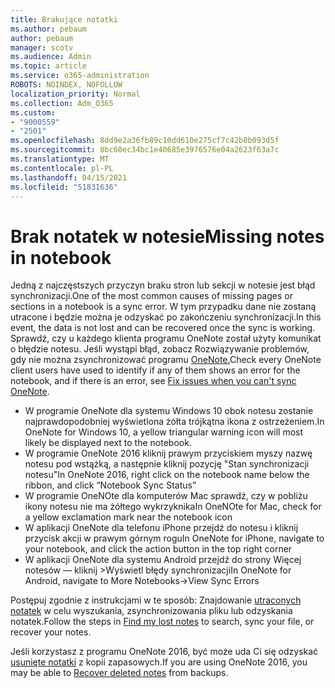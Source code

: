 ```yaml
---
title: Brakujące notatki
ms.author: pebaum
author: pebaum
manager: scotv
ms.audience: Admin
ms.topic: article
ms.service: o365-administration
ROBOTS: NOINDEX, NOFOLLOW
localization_priority: Normal
ms.collection: Adm_O365
ms.custom:
- "9000559"
- "2501"
ms.openlocfilehash: 8dd9e2a36fb89c10dd610e275cf7c42b8b093d5f
ms.sourcegitcommit: 8bc60ec34bc1e40685e3976576e04a2623f63a7c
ms.translationtype: MT
ms.contentlocale: pl-PL
ms.lasthandoff: 04/15/2021
ms.locfileid: "51831636"
---
```

# <a name="missing-notes-in-notebook"></a><span data-ttu-id="ad41b-102">Brak notatek w notesie</span><span class="sxs-lookup"><span data-stu-id="ad41b-102">Missing notes in notebook</span></span>

<span data-ttu-id="ad41b-103">Jedną z najczęstszych przyczyn braku stron lub sekcji w notesie jest błąd synchronizacji.</span><span class="sxs-lookup"><span data-stu-id="ad41b-103">One of the most common causes of missing pages or sections in a notebook is a sync error.</span></span> <span data-ttu-id="ad41b-104">W tym przypadku dane nie zostaną utracone i będzie można je odzyskać po zakończeniu synchronizacji.</span><span class="sxs-lookup"><span data-stu-id="ad41b-104">In this event, the data is not lost and can be recovered once the sync is working.</span></span> <span data-ttu-id="ad41b-105">Sprawdź, czy u każdego klienta programu OneNote został użyty komunikat o błędzie notesu. Jeśli wystąpi błąd, zobacz Rozwiązywanie problemów, gdy nie można zsynchronizować programu [OneNote.](https://support.office.com/article/299495ef-66d1-448f-90c1-b785a6968d45)</span><span class="sxs-lookup"><span data-stu-id="ad41b-105">Check every OneNote client users have used to identify if any of them shows an error for the notebook, and if there is an error, see [Fix issues when you can't sync OneNote](https://support.office.com/article/299495ef-66d1-448f-90c1-b785a6968d45).</span></span>

- <span data-ttu-id="ad41b-106">W programie OneNote dla systemu Windows 10 obok notesu zostanie najprawdopodobniej wyświetlona żółta trójkątna ikona z ostrzeżeniem.</span><span class="sxs-lookup"><span data-stu-id="ad41b-106">In OneNote for Windows 10, a yellow triangular warning icon will most likely be displayed next to the notebook.</span></span>
- <span data-ttu-id="ad41b-107">W programie OneNote 2016 kliknij prawym przyciskiem myszy nazwę notesu pod wstążką, a następnie kliknij pozycję "Stan synchronizacji notesu"</span><span class="sxs-lookup"><span data-stu-id="ad41b-107">In OneNote 2016, right click on the notebook name below the ribbon, and click “Notebook Sync Status”</span></span>
- <span data-ttu-id="ad41b-108">W programie OneNOte dla komputerów Mac sprawdź, czy w pobliżu ikony notesu nie ma żółtego wykrzyknika</span><span class="sxs-lookup"><span data-stu-id="ad41b-108">In OneNOte for Mac, check for a yellow exclamation mark near the notebook icon</span></span>
- <span data-ttu-id="ad41b-109">W aplikacji OneNote dla telefonu iPhone przejdź do notesu i kliknij przycisk akcji w prawym górnym rogu</span><span class="sxs-lookup"><span data-stu-id="ad41b-109">In OneNote for iPhone, navigate to your notebook, and click the action button in the top right corner</span></span>
- <span data-ttu-id="ad41b-110">W aplikacji OneNote dla systemu Android przejdź do strony Więcej notesów — kliknij >Wyświetl błędy synchronizacji</span><span class="sxs-lookup"><span data-stu-id="ad41b-110">In OneNote for Android, navigate to More Notebooks->View Sync Errors</span></span>

<span data-ttu-id="ad41b-111">Postępuj zgodnie z instrukcjami w te sposób: Znajdowanie [utraconych notatek](https://support.office.com/article/32cb2bd7-afe7-44d2-a711-398a88421287) w celu wyszukania, zsynchronizowania pliku lub odzyskania notatek.</span><span class="sxs-lookup"><span data-stu-id="ad41b-111">Follow the steps in [Find my lost notes](https://support.office.com/article/32cb2bd7-afe7-44d2-a711-398a88421287) to search, sync your file, or recover your notes.</span></span>

<span data-ttu-id="ad41b-112">Jeśli korzystasz z programu OneNote 2016, być może uda Ci się odzyskać [usunięte notatki](https://support.office.com/article/32ed1036-74fd-4c21-bc28-033a486e6b14) z kopii zapasowych.</span><span class="sxs-lookup"><span data-stu-id="ad41b-112">If you are using OneNote 2016, you may be able to [Recover deleted notes](https://support.office.com/article/32ed1036-74fd-4c21-bc28-033a486e6b14) from backups.</span></span>